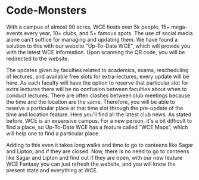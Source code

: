 # Code-Monsters

With a campus of almost 90 acres, WCE hosts over 5k people, 15+ mega-events every year, 10+ clubs, and 5+ famous spots. The use of social media alone can't suffice for managing and updating them.
We have found a solution to this with our website "Up-To-Date WCE", which will provide you with the latest WCE information.
Upon scanning the QR code, you will be redirected to the website.

The updates given by faculties related to academics, exams, rescheduling of lectures, and available free slots for extra-lectures, every update will be here. As each faculty will have the option to reserve that particular slot for extra lectures there will be no confusion between faculties about when to conduct lectures.
There are often clashes between club meetings because the time and the location are the same. Therefore, you will be able to reserve a particular place at that time slot through the pre-update of the time and location feature. Here you'll find all the latest club news.
As stated before, WCE is an expansive campus. For a new person, it's a bit difficult to find a place, so Up-To-Date WCE has a feature called “WCE Maps”, which will help one to find a particular place.

Adding to this even it takes long walks and time to go to canteens like Sagar and Lipton, and if they are closed. Now, there is no need to go to canteens like Sagar and Lipton and find out if they are open, with our new feature WCE Fantasy you can just refresh the website, and you will know the present state and everything at WCE.
